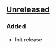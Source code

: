 ## [Unreleased]

### Added
- Init release


[Unreleased]: https://github.com/silentsokolov/spark-udf-rust/compare/FIRST...HEAD